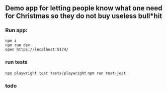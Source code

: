 ## **Demo app for letting people know what one need for Christmas so they do not buy useless bull\*hit**

### **Run app:**

`npm i`  
`npm run dev`  
`open https://localhost:5174/`

### **run tests**

`npx playwright test tests/playwright`
`npm run test-jest`

### **todo**

